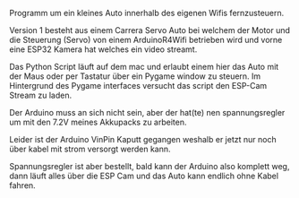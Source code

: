 Programm um ein kleines Auto innerhalb des eigenen Wifis fernzusteuern.

Version 1 besteht aus einem Carrera Servo Auto bei welchem der Motor und die Steuerung (Servo) von einem ArduinoR4Wifi betrieben wird und vorne eine ESP32 Kamera hat welches ein video streamt. 

Das Python Script läuft auf dem mac und erlaubt einem hier das Auto mit der Maus oder per Tastatur über ein Pygame window zu steuern.
Im Hintergrund des Pygame interfaces versucht das script den ESP-Cam Stream zu laden.

Der Arduino muss an sich nicht sein, aber der hat(te) nen spannungsregler um mit den 7.2V meines Akkupacks zu arbeiten.

Leider ist der Arduino VinPin Kaputt gegangen weshalb er jetzt nur noch über kabel mit strom versorgt werden kann.

Spannungsregler ist aber bestellt, bald kann der Arduino also komplett weg, dann läuft alles über die ESP Cam und das Auto kann endlich ohne Kabel fahren.
